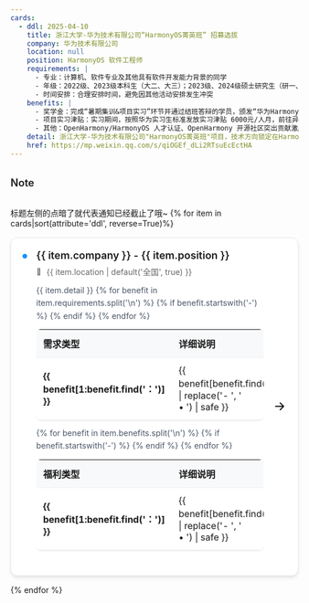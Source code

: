 ```yaml
---
cards:
  - ddl: 2025-04-10
    title: 浙江大学-华为技术有限公司“HarmonyOS菁英班” 招募选拔
    company: 华为技术有限公司
    location: null
    position: HarmonyOS 软件工程师
    requirements: |
      - 专业：计算机、软件专业及其他具有软件开发能力背景的同学
      - 年级：2022级、2023级本科生（大二、大三）；2023级、2024级硕士研究生（研一、研二）
      - 时间安排：合理安排时间，避免因其他活动安排发生冲突
    benefits: |
      - 奖学金：完成“暑期集训&项目实习”环节并通过结班答辩的学员，颁发“华为HarmonyOS菁英班结业证书”，并针对优秀学员颁发“华为HarmonyOS菁英班奖学金”。
      - 项目实习津贴：实习期间，按照华为实习生标准发放实习津贴 6000元/人月，前往异地（非学校所在地）实习额外提供 1000元/人月住宿补助。
      - 其他：OpenHarmony/HarmonyOS 人才认证、OpenHarmony 开源社区突出贡献激励、校招绿色通道等。
    detail: 浙江大学-华为技术有限公司"HarmonyOS菁英班"项目，技术方向锁定在HarmonyOS软件领域。入选学生将获得华为实习机会，参与HarmonyOS相关研发工作。
    href: https://mp.weixin.qq.com/s/qiOGEf_dLi2RTsuEcEctHA
---
```


<!-- 上面的 | 表示多行字符串，但不确保能够正常使用，请参考 https://www.cnblogs.com/didispace/p/12524194.html 尝试其他格式控制方法 -->

<!-- 下面的样式需要修改 -->
>[!NOTE]
> 标题左侧的点暗了就代表通知已经截止了哦~
{% for item in cards|sort(attribute='ddl', reverse=True)%}
<style>
/* 全局卡片样式 */
.card {
  position: relative;
  display: flex;
  gap: 16px;
  padding: 20px;
  border: 1px solid #e3e8ee;
  border-radius: 12px;
  margin: 16px auto;
  max-width: 800px;
  background: white;
  box-shadow: 0 4px 6px -1px rgba(0, 0, 0, 0.1);
  transition: all 0.3s ease;
  cursor: pointer;
}

.card:hover {
  transform: translateY(-2px);
  box-shadow: 0 10px 15px -3px rgba(0, 0, 0, 0.1);
}

/* 日期状态指示点 */
.card .dot {
  width: 8px;
  height: 8px;
  background: #1890ff;
  border-radius: 50%;
  margin-top: 8px; /* 与标题对齐 */
}

.card .dot.expired {
  width: 8px;
  height: 8px;
  background: #c5c6c7;
  border-radius: 50%;
  margin-top: 8px; /* 与标题对齐 */
}

/* 主要内容区域 */
.content {
  flex: 1;
  min-width: 0;
}

/* 标题样式 */
.title {
  font-size: 18px;
  font-weight: 600;
  color: #1a1a1a;
  margin-bottom: 8px;
  display: flex;
  align-items: center;
  gap: 8px;
}

/* 元信息样式 */
.meta {
  display: flex;
  gap: 12px;
  font-size: 14px;
  color: #666;
  margin-bottom: 12px;
}

.meta-item {
  display: flex;
  align-items: center;
  gap: 4px;
}

.meta-item img {
  width: 14px;
  height: 14px;
}

/* 详情描述 */
.description {
  font-size: 14px;
  color: #4a5568;
  line-height: 1.6;
  margin-bottom: 12px;
  display: -webkit-box;
  -webkit-line-clamp: 100;
  -webkit-box-orient: vertical;
  overflow: hidden;
}

/* 悬停箭头 */
.arrow {
  display: flex;
  align-items: center;
  transition: transform 0.3s ease;
}

.card:hover .arrow {
  transform: translateX(4px);
}

/* 响应式设计 */
@media (max-width: 640px) {
  .card {
    flex-direction: column;
    padding: 16px;
  }
  
  .meta {
    flex-wrap: wrap;
  }
  
  .title {
    font-size: 16px;
  }
}
.benefits-table {
  width: 100%;
  border-collapse: collapse;
  margin: 12px 0;
  background: #fff;
  border-radius: 8px;
  overflow: hidden;
  box-shadow: 0 1px 3px rgba(0,0,0,0.1);
}

.benefits-table th,
.benefits-table td {
  padding: 12px;
  text-align: left;
  border-bottom: 1px solid #f0f0f0;
}

.benefits-table th {
  background-color: #f8f9fa;
  font-weight: 600;
  color: #1a1a1a;
}
</style>
<div class='card' onclick="window.open('{{ item.href }}', '_blank')">
  <div class="dot"></div>
  <div class="content">
    <div class="title">
      {{ item.company }} - {{ item.position }}
    </div>
    <div class="meta">
      <span class="meta-item">
        <img src="../../index.assets/地点定位.png" alt="📍">
        {{ item.location | default('全国', true) }}
      </span>
      <span class="meta-item deadline" data-deadline="{{ item.ddl }}"></span>
    </div>
    <div class="description">
      {{ item.detail }}
      <table class="benefits-table">
          <thead>
            <tr>
              <th style="width:30%">需求类型</th>
              <th>详细说明</th>
            </tr>
          </thead>
          <tbody>
            {% for benefit in item.requirements.split('\n') %}
            {% if benefit.startswith('-') %}
            <tr>
              <td><strong>{{ benefit[1:benefit.find('：')] }}</strong></td>
              <td>{{ benefit[benefit.find('：')+1:] | replace('- ', '<br>• ') | safe }}</td>
            </tr>
            {% endif %}
            {% endfor %}
          </tbody>
        </table>
      <table class="benefits-table">
          <thead>
            <tr>
              <th style="width:30%">福利类型</th>
              <th>详细说明</th>
            </tr>
          </thead>
          <tbody>
            {% for benefit in item.benefits.split('\n') %}
            {% if benefit.startswith('-') %}
            <tr>
              <td><strong>{{ benefit[1:benefit.find('：')] }}</strong></td>
              <td>{{ benefit[benefit.find('：')+1:] | replace('- ', '<br>• ') | safe }}</td>
            </tr>
            {% endif %}
            {% endfor %}
          </tbody>
        </table>
    </div>
  </div>
  <div class="arrow">
    <a href="{{ item.href }}">
    <svg width="24" height="24" viewBox="0 0 24 24" fill="none" stroke="currentColor">
      <path d="M5 12H19M19 12L13 6M19 12L13 18" stroke-width="2" stroke-linecap="round"/>
    </svg>
    </a>
  </div>
</div>
{% endfor %}
